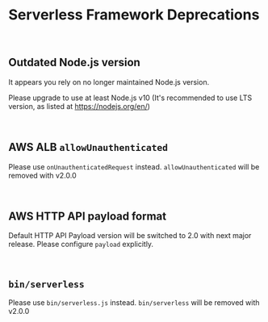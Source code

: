<!--
title: Serverless Framework Deprecations
menuText: Deprecations
layout: Doc
-->

# Serverless Framework Deprecations

<a name="OUTDATED_NODEJS"><div>&nbsp;</div></a>

## Outdated Node.js version

It appears you rely on no longer maintained Node.js version.

Please upgrade to use at least Node.js v10 (It's recommended to use LTS version, as listed at https://nodejs.org/en/)

<a name="AWS_ALB_ALLOW_UNAUTHENTICATED"><div>&nbsp;</div></a>

## AWS ALB `allowUnauthenticated`

Please use `onUnauthenticatedRequest` instead. `allowUnauthenticated` will be removed with v2.0.0

<a name="AWS_HTTP_API_VERSION"><div>&nbsp;</div></a>

## AWS HTTP API payload format

Default HTTP API Payload version will be switched to 2.0 with next major release. Please configure `payload` explicitly.

<a name="BIN_SERVERLESS"><div>&nbsp;</div></a>

## `bin/serverless`

Please use `bin/serverless.js` instead. `bin/serverless` will be removed with v2.0.0
